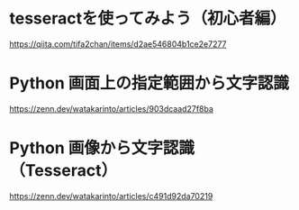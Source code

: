 # tesseractを使ってみよう（初心者編）
https://qiita.com/tifa2chan/items/d2ae546804b1ce2e7277

# Python 画面上の指定範囲から文字認識  
https://zenn.dev/watakarinto/articles/903dcaad27f8ba

# Python 画像から文字認識（Tesseract）  
https://zenn.dev/watakarinto/articles/c491d92da70219